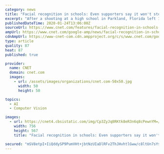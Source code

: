 ```yaml
---
category: news
title: "Facial recognition in schools: Even supporters say it won't stop shootings"
excerpt: "After a shooting at a high school in Parkland, Florida left 17 people dead, RealNetworks decided to make its facial recognition technology available for free to schools across the US and Canada. If school officials could detect strangers on their campuses, they might be able to stop shooters before they got to a classroom. Anxious to keep ..."
publishedDateTime: 2020-01-24T13:06:00Z
sourceUrl: https://www.cnet.com/features/facial-recognition-in-schools-even-supporters-say-it-wont-stop-shootings/
ampUrl: https://www.cnet.com/google-amp/news/facial-recognition-in-schools-even-supporters-say-it-wont-stop-shootings/
cdnAmpUrl: https://www-cnet-com.cdn.ampproject.org/c/s/www.cnet.com/google-amp/news/facial-recognition-in-schools-even-supporters-say-it-wont-stop-shootings/
type: article
quality: 87
heat: 87
published: true

provider:
  name: CNET
  domain: cnet.com
  images:
    - url: /assets/images/organizations/cnet.com-50x50.jpg
      width: 50
      height: 50

topics:
  - AI
  - Computer Vision

images:
  - url: https://cnet4.cbsistatic.com/img/Cp3ZyJq8RKtk8eR3n6q8cPewnYM=/756x567/2019/03/28/4cdf26ed-f398-47c4-9495-b22006b4e019/facial-recognition-seq-00-04-33-00-still001.png
    width: 756
    height: 567
    title: "Facial recognition in schools: Even supporters say it won't stop shootings"

secured: "mSV8etpI+IiQddySP9PumVHt+jbtNzUIaDlRFv2ThJHvhtlGww/c8ltUn7sYsv9qjc9GdMaFGi2uWSHoMxDnGtGC02TxD/MWiOtd2MAe0ANY9dcBChgWTxwADI/6rv+YAgM+AK7Xpuy8ZGqA+YlJfA3dz9oY9flgDEFzhbWGYlvIOv+PgTdv0x+QF9vqm7/TTZ/hVC/oq3ADjagL/qJWMO0qAiLZRPsJwWGAvjsdlGJLcSfesgBi4CtLkwsiJlmCdINNZKNMZH98MsVoKg7i10QK8D06X5W3WiOarhxk6ndhrk6SFViIfAJL1GCgLGTqtU8ax5OJ+aGn8pDFGkHSMSaoZk8LHUqlctVpmv6E5FbNidesxQ5fYlcHUxHi2S+zlwl7ziKee5wtWu837ui9YFPWe6+k4sWH5AKRE1foAWTWOsa7REaPNFACZS8yErqWM+oTbzSxXqtl8HnKCq9WQFBqwmT9PRSAvowWL3NRhT8=;BRAvWfvLIW3lwBIOtei66w=="
---
```


